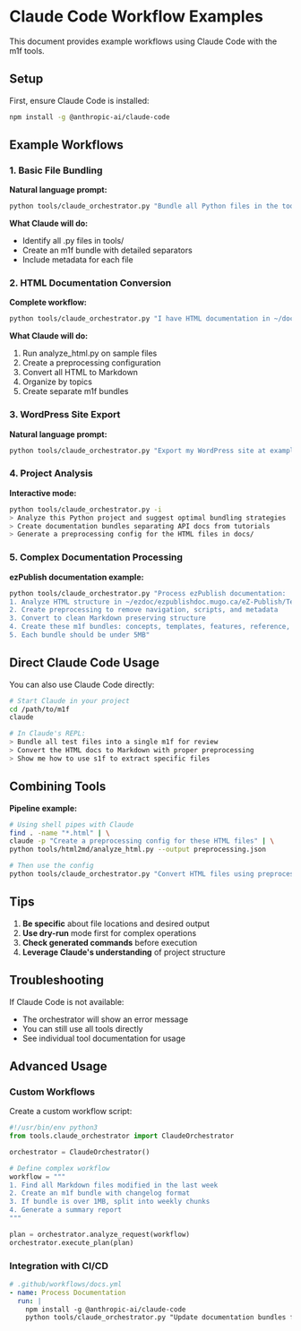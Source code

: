 # Claude Code Workflow Examples

This document provides example workflows using Claude Code with the m1f tools.

## Setup

First, ensure Claude Code is installed:

```bash
npm install -g @anthropic-ai/claude-code
```

## Example Workflows

### 1. Basic File Bundling

**Natural language prompt:**

```bash
python tools/claude_orchestrator.py "Bundle all Python files in the tools directory into a single m1f file with detailed separators"
```

**What Claude will do:**

- Identify all .py files in tools/
- Create an m1f bundle with detailed separators
- Include metadata for each file

### 2. HTML Documentation Conversion

**Complete workflow:**

```bash
python tools/claude_orchestrator.py "I have HTML documentation in ~/docs/html. Please analyze it, create a preprocessing config, convert to Markdown, and create topic-based m1f bundles"
```

**What Claude will do:**

1. Run analyze_html.py on sample files
2. Create a preprocessing configuration
3. Convert all HTML to Markdown
4. Organize by topics
5. Create separate m1f bundles

### 3. WordPress Site Export

**Natural language prompt:**

```bash
python tools/claude_orchestrator.py "Export my WordPress site at example.com to Markdown, organize by categories, and create m1f bundles for each category"
```

### 4. Project Analysis

**Interactive mode:**

```bash
python tools/claude_orchestrator.py -i
> Analyze this Python project and suggest optimal bundling strategies
> Create documentation bundles separating API docs from tutorials
> Generate a preprocessing config for the HTML files in docs/
```

### 5. Complex Documentation Processing

**ezPublish documentation example:**

```bash
python tools/claude_orchestrator.py "Process ezPublish documentation:
1. Analyze HTML structure in ~/ezdoc/ezpublishdoc.mugo.ca/eZ-Publish/Technical-manual/4.7/
2. Create preprocessing to remove navigation, scripts, and metadata
3. Convert to clean Markdown preserving structure
4. Create these m1f bundles: concepts, templates, features, reference, installation
5. Each bundle should be under 5MB"
```

## Direct Claude Code Usage

You can also use Claude Code directly:

```bash
# Start Claude in your project
cd /path/to/m1f
claude

# In Claude's REPL:
> Bundle all test files into a single m1f for review
> Convert the HTML docs to Markdown with proper preprocessing
> Show me how to use s1f to extract specific files
```

## Combining Tools

**Pipeline example:**

```bash
# Using shell pipes with Claude
find . -name "*.html" | \
claude -p "Create a preprocessing config for these HTML files" | \
python tools/html2md/analyze_html.py --output preprocessing.json

# Then use the config
python tools/claude_orchestrator.py "Convert HTML files using preprocessing.json config"
```

## Tips

1. **Be specific** about file locations and desired output
2. **Use dry-run** mode first for complex operations
3. **Check generated commands** before execution
4. **Leverage Claude's understanding** of project structure

## Troubleshooting

If Claude Code is not available:

- The orchestrator will show an error message
- You can still use all tools directly
- See individual tool documentation for usage

## Advanced Usage

### Custom Workflows

Create a custom workflow script:

```python
#!/usr/bin/env python3
from tools.claude_orchestrator import ClaudeOrchestrator

orchestrator = ClaudeOrchestrator()

# Define complex workflow
workflow = """
1. Find all Markdown files modified in the last week
2. Create an m1f bundle with changelog format
3. If bundle is over 1MB, split into weekly chunks
4. Generate a summary report
"""

plan = orchestrator.analyze_request(workflow)
orchestrator.execute_plan(plan)
```

### Integration with CI/CD

```yaml
# .github/workflows/docs.yml
- name: Process Documentation
  run: |
    npm install -g @anthropic-ai/claude-code
    python tools/claude_orchestrator.py "Update documentation bundles from changed files"
```
